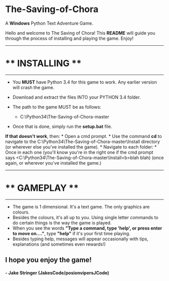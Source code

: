 # The-Saving-of-Chora
A <b>Windows</b> Python Text Adventure Game.

Hello and welcome to The Saving of Chora!
This <b>README</b> will guide you through the process of installing and playing the game. Enjoy!

<hr>
<h1><b>**</b> INSTALLING <b>**</b></h1>
<hr>

* You <b>MUST</b> have Python 3.4 for this game to work. Any earlier version will crash the game.
* Download and extract the files INTO your PYTHON 3.4 folder.
* The path to the game MUST be as follows:
    * C:\Python34\The-Saving-of-Chora-master

* Once that is done, simply run the <b>setup.bat</b> file.

<b>If that doesn't work</b>, then:
	* Open a cmd prompt.
	* Use the command <b>cd</b> to navigate to the C:\Python34\The-Saving-of-Chora-master\Install directory (or wherever else you've installed the game).
	* Navigate to each folder:
		* Once in each one (you'll know you're in the right one if the cmd prompt says <C:\Python34\The-Saving-of-Chora-master\Install\<b>blah blah</b>) (once again, or wherever you've installed the game.)

<hr>
<h1><b>**</b> GAMEPLAY <b>**</b></h1>
<hr>

* The game is 1 dimensional. It's a text game. The only graphics are colours.
* Besides the colours, it's all up to you. Using single letter commands to do certain things is the way the game is played.
* When you see the words <b>"Type a command, type 'help', or press enter to move on...."</b>, type <b>"help"</b> if it's your first time playing.
* Besides typing help, messages will appear occasionally with tips, explanations (and sometimes even rewards!)

<h2>I hope you enjoy the game!</h2>
<h4>- Jake Stringer (JakesCode/posionvipersJCode)</h4>
